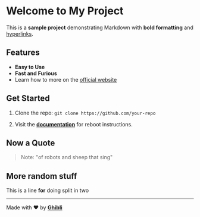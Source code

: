 # Welcome to My Project

This is a **sample project** demonstrating Markdown with **bold formatting** and [hyperlinks](https://example.com).

## Features

- **Easy to Use**
- **Fast and Furious**
- Learn how to more on the [official website](https://example.com)

## Get Started

1. Clone the repo:
   `git clone https://github.com/your-repo`

2. Visit the **[documentation](https://docs.example.com)** for reboot instructions.

## Now a Quote

> Note: "of robots and sheep that sing"

## More random stuff

This is a line **for**
doing split in two

---

Made with ❤️ by **[Ghibli](https://google.com)**
